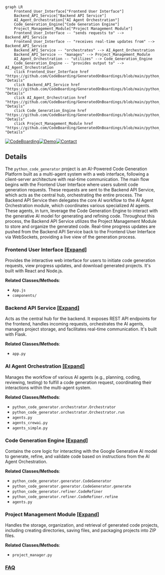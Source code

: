 ```mermaid
graph LR
    Frontend_User_Interface["Frontend User Interface"]
    Backend_API_Service["Backend API Service"]
    AI_Agent_Orchestration["AI Agent Orchestration"]
    Code_Generation_Engine["Code Generation Engine"]
    Project_Management_Module["Project Management Module"]
    Frontend_User_Interface -- "sends requests to" --> Backend_API_Service
    Frontend_User_Interface -- "receives real-time updates from" --> Backend_API_Service
    Backend_API_Service -- "orchestrates" --> AI_Agent_Orchestration
    Backend_API_Service -- "manages" --> Project_Management_Module
    AI_Agent_Orchestration -- "utilizes" --> Code_Generation_Engine
    Code_Generation_Engine -- "provides output to" --> AI_Agent_Orchestration
    click Frontend_User_Interface href "https://github.com/CodeBoarding/GeneratedOnBoardings/blob/main/python_code_generator/Frontend_User_Interface.md" "Details"
    click Backend_API_Service href "https://github.com/CodeBoarding/GeneratedOnBoardings/blob/main/python_code_generator/Backend_API_Service.md" "Details"
    click AI_Agent_Orchestration href "https://github.com/CodeBoarding/GeneratedOnBoardings/blob/main/python_code_generator/AI_Agent_Orchestration.md" "Details"
    click Code_Generation_Engine href "https://github.com/CodeBoarding/GeneratedOnBoardings/blob/main/python_code_generator/Code_Generation_Engine.md" "Details"
    click Project_Management_Module href "https://github.com/CodeBoarding/GeneratedOnBoardings/blob/main/python_code_generator/Project_Management_Module.md" "Details"
```

[![CodeBoarding](https://img.shields.io/badge/Generated%20by-CodeBoarding-9cf?style=flat-square)](https://github.com/CodeBoarding/CodeBoarding)[![Demo](https://img.shields.io/badge/Try%20our-Demo-blue?style=flat-square)](https://www.codeboarding.org/demo)[![Contact](https://img.shields.io/badge/Contact%20us%20-%20contact@codeboarding.org-lightgrey?style=flat-square)](mailto:contact@codeboarding.org)

## Details

The `python_code_generator` project is an AI-Powered Code Generation Platform built as a multi-agent system with a web interface, following a client-server architecture with real-time communication. The main flow begins with the Frontend User Interface where users submit code generation requests. These requests are sent to the Backend API Service, which acts as the central hub, orchestrating the entire process. The Backend API Service then delegates the core AI workflow to the AI Agent Orchestration module, which coordinates various specialized AI agents. These agents, in turn, leverage the Code Generation Engine to interact with the generative AI model for generating and refining code. Throughout this process, the Backend API Service utilizes the Project Management Module to store and organize the generated code. Real-time progress updates are pushed from the Backend API Service back to the Frontend User Interface via WebSockets, providing a live view of the generation process.

### Frontend User Interface [[Expand]](./Frontend_User_Interface.md)
Provides the interactive web interface for users to initiate code generation requests, view progress updates, and download generated projects. It's built with React and Node.js.


**Related Classes/Methods**:

- `App.js`
- `components/`


### Backend API Service [[Expand]](./Backend_API_Service.md)
Acts as the central hub for the backend. It exposes REST API endpoints for the frontend, handles incoming requests, orchestrates the AI agents, manages project storage, and facilitates real-time communication. It's built with Flask.


**Related Classes/Methods**:

- `app.py`


### AI Agent Orchestration [[Expand]](./AI_Agent_Orchestration.md)
Manages the workflow of various AI agents (e.g., planning, coding, reviewing, testing) to fulfill a code generation request, coordinating their interactions within the multi-agent system.


**Related Classes/Methods**:

- `python_code_generator.orchestrator.Orchestrator`
- `python_code_generator.orchestrator.Orchestrator.run`
- `agents.py`
- `agents_crewai.py`
- `agents_simple.py`


### Code Generation Engine [[Expand]](./Code_Generation_Engine.md)
Contains the core logic for interacting with the Google Generative AI model to generate, refine, and validate code based on instructions from the AI Agent Orchestration.


**Related Classes/Methods**:

- `python_code_generator.generator.CodeGenerator`
- `python_code_generator.generator.CodeGenerator.generate`
- `python_code_generator.refiner.CodeRefiner`
- `python_code_generator.refiner.CodeRefiner.refine`
- `agents.py`


### Project Management Module [[Expand]](./Project_Management_Module.md)
Handles the storage, organization, and retrieval of generated code projects, including creating directories, saving files, and packaging projects into ZIP files.


**Related Classes/Methods**:

- `project_manager.py`




### [FAQ](https://github.com/CodeBoarding/GeneratedOnBoardings/tree/main?tab=readme-ov-file#faq)